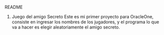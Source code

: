 README

1. Juego del amigo Secreto
  Este es mi primer proyecto para OracleOne, consiste en ingresar los nombres de los jugadores, y el programa lo que va a hacer es elegir aleatoriamente el amigo secreto.
